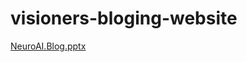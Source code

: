 # visioners-bloging-website 
[NeuroAI.Blog.pptx](https://github.com/Gaurav4050/visioners-blog-app/files/9593204/NeuroAI.Blog.pptx)
